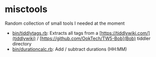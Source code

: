 # misctools
Random collection of small tools I needed at the moment

* [bin/tiddlytags.rb](tiddlytags.rb): Extracts all tags from a [https://tiddlywiki.com/](tiddlywiki) / [https://github.com/OokTech/TW5-Bob](Bob) tiddler directory
* [bin/durationcalc.rb](durationcalc.rb): Add / subtract durations (HH:MM)

